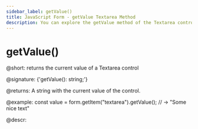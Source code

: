 ```yaml
---
sidebar_label: getValue()
title: JavaScript Form - getValue Textarea Method 
description: You can explore the getValue method of the Textarea control of Form in the documentation of the DHTMLX JavaScript UI library. Browse developer guides and API reference, try out code examples and live demos, and download a free 30-day evaluation version of DHTMLX Suite 7.
---
```


# getValue()

@short: returns the current value of a Textarea control

@signature: {'getValue(): string;'}

@returns:
A string with the current value of the control.

@example:
const value = form.getItem("textarea").getValue();
// -> "Some nice text"

@descr:
